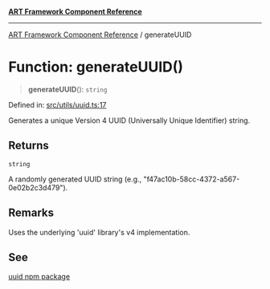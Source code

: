 [**ART Framework Component Reference**](../README.md)

***

[ART Framework Component Reference](../README.md) / generateUUID

# Function: generateUUID()

> **generateUUID**(): `string`

Defined in: [src/utils/uuid.ts:17](https://github.com/hashangit/ART/blob/389c66e54bc50d9dde33052d28a5a19571a13dbf/src/utils/uuid.ts#L17)

Generates a unique Version 4 UUID (Universally Unique Identifier) string.

## Returns

`string`

A randomly generated UUID string (e.g., "f47ac10b-58cc-4372-a567-0e02b2c3d479").

## Remarks

Uses the underlying 'uuid' library's v4 implementation.

## See

[uuid npm package](https://www.npmjs.com/package/uuid)
